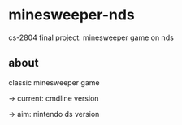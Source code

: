 minesweeper-nds
===============

cs-2804 final project: minesweeper game on nds

## about

classic minesweeper game

-> current: cmdline version 

-> aim: nintendo ds version


